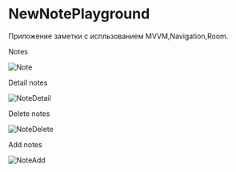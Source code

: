 # NewNotePlayground
Приложение заметки с испльзованием MVVM,Navigation,Room.


Notes

![Note](https://user-images.githubusercontent.com/80970900/134544844-4c4066be-7976-40f5-bcd7-aa0f34811400.png)


Detail notes

![NoteDetail](https://user-images.githubusercontent.com/80970900/134544870-36d1fed8-1866-4c83-8edf-baf8b591716e.png)


Delete notes

![NoteDelete](https://user-images.githubusercontent.com/80970900/134544887-300b6b82-087f-41d2-9a96-8902410d7b8c.png)


Add notes

![NoteAdd](https://user-images.githubusercontent.com/80970900/134544895-3af2462a-1a49-4e70-9012-ea2a9d670e37.png)

